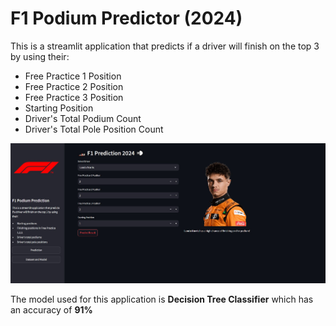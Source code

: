 # F1 Podium Predictor (2024)
This is a streamlit application that predicts if a driver will finish on the top 3 by using their: 
- Free Practice 1 Position
- Free Practice 2 Position
- Free Practice 3 Position
- Starting Position
- Driver's Total Podium Count
- Driver's Total Pole Position Count


![App Screenshot](images/screenshot.jpg)

The model used for this application is **Decision Tree Classifier** which has an accuracy of **91%**
